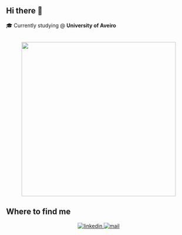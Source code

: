 ## Hi there 👋
🎓 Currently studying @ **University of Aveiro**

<br/>

<div align = center>
    <img src="https://github-readme-stats.vercel.app/api?username=franciscocardita&hide=prs&count_private=true&show_icons=true&theme=dracula" width="420" />
</div>

<!--
<div align = center>
  <a href="https://github.com/franciscocardita/POO">
    <img src="https://github-readme-stats.vercel.app/api/pin/?username=franciscocardita&repo=leci-poo&theme=dracula" width="420" />
  </a>
  <a href="https://github.com/franciscocardita/AC1">
    <img src="https://github-readme-stats.vercel.app/api/pin/?username=franciscocardita&repo=leci-ac1&theme=dracula" width="420" />
  </a>
</div>
-->

## Where to find me
<div align="center">
  <a href="https://linkedin.com/in/franciscocardita" target="_blank">
    <img src=https://img.shields.io/badge/linkedin-%231E77B5.svg?&style=for-the-badge&logo=linkedin&logoColor=white alt=linkedin style="margin-bottom: 5px;" />
  </a>
  <a href="mailto:franciscocarditann@gmail.com" target="_blank">
    <img src=https://img.shields.io/badge/mail-%2324292e.svg?&style=for-the-badge&logo=mail.ru&logoColor=white alt=mail style="margin-bottom: 5px;" />
  </a>
</div>

  <!--
  <a href="https://github.com/FranciscoCardita" target="_blank">
    <img src=https://img.shields.io/badge/github-%2324292e.svg?&style=for-the-badge&logo=github&logoColor=white alt=github style="margin-bottom: 5px;" />
  </a>
  -->
